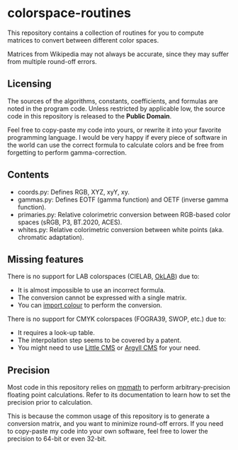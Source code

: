 # colorspace-routines

This repository contains a collection of routines for you to compute matrices
to convert between different color spaces.

Matrices from Wikipedia may not always be accurate, since they may suffer from
multiple round-off errors.

## Licensing

The sources of the algorithms, constants, coefficients, and formulas are noted
in the program code. Unless restricted by applicable low, the source code in
this repository is released to the **Public Domain**.

Feel free to copy-paste my code into yours, or rewrite it into your favorite
programming language. I would be very happy if every piece of software in the
world can use the correct formula to calculate colors and be free from
forgetting to perform gamma-correction.

## Contents

- coords.py: Defines RGB, XYZ, xyY, xy.
- gammas.py: Defines EOTF (gamma function) and OETF (inverse gamma function).
- primaries.py: Relative colorimetric conversion between RGB-based color spaces (sRGB, P3, BT.2020, ACES).
- whites.py: Relative colorimetric conversion between white points (aka. chromatic adaptation).

## Missing features

There is no support for LAB colorspaces (CIELAB, [OkLAB](https://bottosson.github.io/posts/oklab/)) due to:
- It is almost impossible to use an incorrect formula.
- The conversion cannot be expressed with a single matrix.
- You can [import colour](https://www.colour-science.org) to perform the conversion.

There is no support for CMYK colorspaces (FOGRA39, SWOP, etc.) due to:
- It requires a look-up table.
- The interpolation step seems to be covered by a patent.
- You might need to use [Little CMS](https://www.littlecms.com) or [Argyll CMS](http://www.argyllcms.com) for your need.

## Precision

Most code in this repository relies on [mpmath](https://mpmath.org) to perform
arbitrary-precision floating point calculations. Refer to its documentation to
learn how to set the precision prior to calculation.

This is because the common usage of this repository is to generate a conversion
matrix, and you want to minimize round-off errors. If you need to copy-paste my
code into your own software, feel free to lower the precision to 64-bit or even
32-bit.
